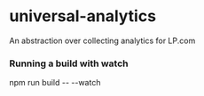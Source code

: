 # universal-analytics
An abstraction over collecting analytics for LP.com

### Running a build with watch
npm run build -- --watch

